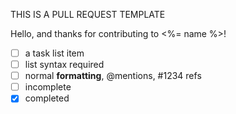 THIS IS A PULL REQUEST TEMPLATE

Hello, and thanks for contributing to <%= name %>!

- [ ] a task list item
- [ ] list syntax required
- [ ] normal **formatting**, @mentions, #1234 refs
- [ ] incomplete
- [x] completed
